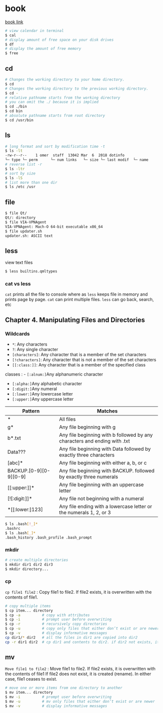 # book

[book link](https://www.safaribooksonline.com/library/view/the-linux-command/9781593273897/ch02s04.html)

```bash
# view calendar in terminal
$ cal
# display amount of free space on your disk drives
$ df
# display the amount of free memory
$ free
```

## cd

```bash
# Changes the working directory to your home directory.
$ cd
# Changes the working directory to the previous working directory.
$ cd -
# relative pathname starts from the working directory
# you can omit the ./ because it is implied
$ cd ./bin
$ cd bin
# absolute pathname starts from root directory
$ cd /usr/bin
```

## ls

```bash
# long format and sort by modification time -t
$ ls -lt
-rw-r--r--    1 omer  staff  13042 Mar  6  2018 dotinfo
└─ type └─ perm      └─ num links   └─ size └─ last modif  └─ name
# reverse list -r
$ ls -ltr
# sort by size
$ ls -lS
# list more than one dir
$ ls /etc /usr
```
## file

```bash
$ file Qt/
Qt/: directory
$ file VIA-VPNAgent
VIA-VPNAgent: Mach-O 64-bit executable x86_64
$ file updater.sh
updater.sh: ASCII text
```

## less

view text files

```bash
$ less builtins.qmltypes
```

### cat vs less

`cat` prints all the file to console where as `less` keeps file in memory and prints page by page.
`cat` can print multiple files. `less` can go back, search, etc

## Chapter 4. Manipulating Files and Directories

### Wildcards

- `*`: Any characters
- `?`: Any single character
- `[characters]`: Any character that is a member of the set characters
- `[!characters]`: Any character that is not a member of the set characters
- `[[:class:]]`: Any character that is a member of the specified class

classes
: - `[:alnum:]`Any alphanumeric character
  - `[:alpha:]`Any alphabetic character
  - `[:digit:]`Any numeral
  - `[:lower:]`Any lowercase letter
  - `[:upper:]`Any uppercase letter

| Pattern                | Matches                                                                   |
| ---------------------- | ------------------------------------------------------------------------- |
| *                      | All files                                                                 |
| g*                     | Any file beginning with g                                                 |
| b*.txt                 | Any file beginning with b followed by any characters and ending with .txt |
| Data???                | Any file beginning with Data followed by exactly three characters         |
| [abc]*                 | Any file beginning with either a, b, or c                                 |
| BACKUP.[0-9][0-9][0-9] | Any file beginning with BACKUP. followed by exactly three numerals        |
| \[[:upper:]]*          | Any file beginning with an uppercase letter                               |
| [![:digit:]]*          | Any file not beginning with a numeral                                     |
| *[[:lower:]123]        | Any file ending with a lowercase letter or the numerals 1, 2, or 3        |

```bash
$ ls .bash[!_]*
.bashrc
$ ls .bash[_]*
.bash_history .bash_profile .bash_prompt
```

### mkdir

```bash
# create multiple directories
$ mkdir dir1 dir2 dir3
$ mkdir directory...
```

### cp

`cp file1 file2`
: Copy file1 to file2. If file2 exists, it is overwritten with the contents of file1.

```bash
# copy multiple items
$ cp item... directory
$ cp -a          # copy with attributes
$ cp -i          # prompt user before overwriting
$ cp -r          # recursively copy directories
$ cp -u          # copy only files that either don’t exist or are newer
$ cp -v          # display informative messages
cp dir1/* dir2   # all the files in dir1 are copied into dir2
cp -r dir1 dir2  # cp dir1 and contents to dir2. if dir2 not exists, it is created
```

## mv

`Move file1 to file2`
: Move file1 to file2. If file2 exists, it is overwritten with the contents of file1
If file2 does not exist, it is created (rename). In either case, file1 ceases to exist.

```bash
# move one or more items from one directory to another
$ mv item... directory
$ mv -i          # prompt user before overwriting
$ mv -u          # mv only files that either don’t exist or are newer
$ mv -v          # display informative messages
```
